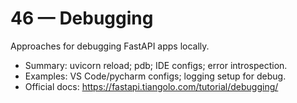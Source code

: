 # 46 — Debugging

Approaches for debugging FastAPI apps locally.

- Summary: uvicorn reload; pdb; IDE configs; error introspection.
- Examples: VS Code/pycharm configs; logging setup for debug.
- Official docs: https://fastapi.tiangolo.com/tutorial/debugging/

